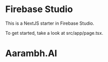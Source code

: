 # Firebase Studio

This is a NextJS starter in Firebase Studio.

To get started, take a look at src/app/page.tsx.
# Aarambh.AI
